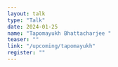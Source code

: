 ```yaml
---
layout: talk
type: "Talk"
date: 2024-01-25
name: "Tapomayukh Bhattacharjee "
teaser: ""
link: "/upcoming/tapomayukh"
register: ""
---
```

